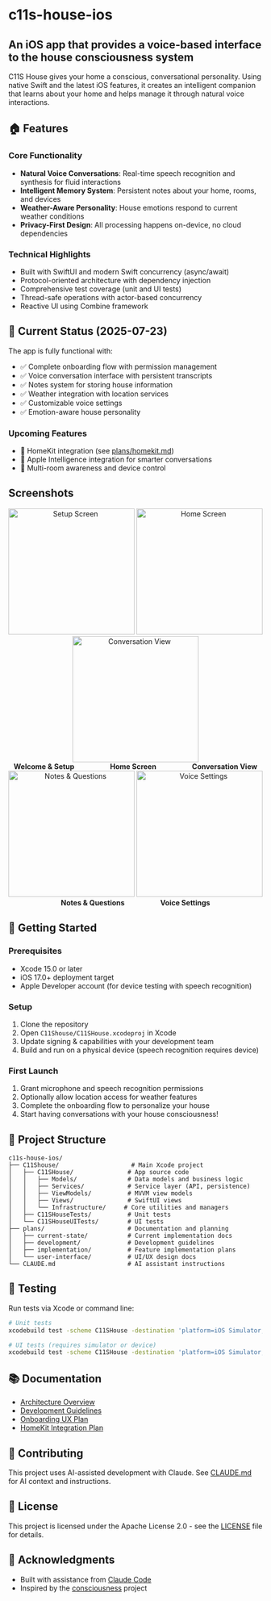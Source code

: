 # c11s-house-ios

## An iOS app that provides a voice-based interface to the house consciousness system

C11S House gives your home a conscious, conversational personality. Using native Swift and the latest iOS features, it creates an intelligent companion that learns about your home and helps manage it through natural voice interactions.

## 🏠 Features

### Core Functionality
- **Natural Voice Conversations**: Real-time speech recognition and synthesis for fluid interactions
- **Intelligent Memory System**: Persistent notes about your home, rooms, and devices
- **Weather-Aware Personality**: House emotions respond to current weather conditions
- **Privacy-First Design**: All processing happens on-device, no cloud dependencies

### Technical Highlights
- Built with SwiftUI and modern Swift concurrency (async/await)
- Protocol-oriented architecture with dependency injection
- Comprehensive test coverage (unit and UI tests)
- Thread-safe operations with actor-based concurrency
- Reactive UI using Combine framework

## 📱 Current Status (2025-07-23)

The app is fully functional with:
- ✅ Complete onboarding flow with permission management
- ✅ Voice conversation interface with persistent transcripts
- ✅ Notes system for storing house information
- ✅ Weather integration with location services
- ✅ Customizable voice settings
- ✅ Emotion-aware house personality

### Upcoming Features
- 🔄 HomeKit integration (see [plans/homekit.md](plans/homekit.md))
- 🔄 Apple Intelligence integration for smarter conversations
- 🔄 Multi-room awareness and device control

## Screenshots

<div align="center">
  <img src="misc/SetupView.PNG" alt="Setup Screen" width="250" />
  <img src="misc/ContentViewHappy.PNG" alt="Home Screen" width="250" />
  <img src="misc/ConversationView.PNG" alt="Conversation View" width="250" />
</div>

<div align="center">
  <b>Welcome & Setup</b> &nbsp;&nbsp;&nbsp;&nbsp;&nbsp;&nbsp;&nbsp;&nbsp;&nbsp;&nbsp;&nbsp;&nbsp;&nbsp;&nbsp;&nbsp;&nbsp;
  <b>Home Screen</b> &nbsp;&nbsp;&nbsp;&nbsp;&nbsp;&nbsp;&nbsp;&nbsp;&nbsp;&nbsp;&nbsp;&nbsp;&nbsp;&nbsp;&nbsp;&nbsp;
  <b>Conversation View</b>
</div>

<div align="center">
  <img src="misc/NotesView.PNG" alt="Notes & Questions" width="250" />
  <img src="misc/VoiceSettings.PNG" alt="Voice Settings" width="250" />
</div>

<div align="center">
  <b>Notes & Questions</b> &nbsp;&nbsp;&nbsp;&nbsp;&nbsp;&nbsp;&nbsp;&nbsp;&nbsp;&nbsp;&nbsp;&nbsp;&nbsp;&nbsp;&nbsp;&nbsp;
  <b>Voice Settings</b>
</div>

## 🚀 Getting Started

### Prerequisites
- Xcode 15.0 or later
- iOS 17.0+ deployment target
- Apple Developer account (for device testing with speech recognition)

### Setup
1. Clone the repository
2. Open `C11Shouse/C11SHouse.xcodeproj` in Xcode
3. Update signing & capabilities with your development team
4. Build and run on a physical device (speech recognition requires device)

### First Launch
1. Grant microphone and speech recognition permissions
2. Optionally allow location access for weather features
3. Complete the onboarding flow to personalize your house
4. Start having conversations with your house consciousness!

## 📁 Project Structure

```
c11s-house-ios/
├── C11Shouse/                    # Main Xcode project
│   ├── C11SHouse/               # App source code
│   │   ├── Models/              # Data models and business logic
│   │   ├── Services/            # Service layer (API, persistence)
│   │   ├── ViewModels/          # MVVM view models
│   │   ├── Views/               # SwiftUI views
│   │   └── Infrastructure/     # Core utilities and managers
│   ├── C11SHouseTests/          # Unit tests
│   └── C11SHouseUITests/        # UI tests
├── plans/                       # Documentation and planning
│   ├── current-state/           # Current implementation docs
│   ├── development/             # Development guidelines
│   ├── implementation/          # Feature implementation plans
│   └── user-interface/          # UI/UX design docs
└── CLAUDE.md                    # AI assistant instructions
```

## 🧪 Testing

Run tests via Xcode or command line:
```bash
# Unit tests
xcodebuild test -scheme C11SHouse -destination 'platform=iOS Simulator,name=iPhone 15'

# UI tests (requires simulator or device)
xcodebuild test -scheme C11SHouse -destination 'platform=iOS Simulator,name=iPhone 15' -only-testing:C11SHouseUITests
```

## 📚 Documentation

- [Architecture Overview](plans/current-state/architecture.md)
- [Development Guidelines](plans/development/guidelines.md)
- [Onboarding UX Plan](plans/user-interface/OnboardingUXPlan.md)
- [HomeKit Integration Plan](plans/homekit.md)

## 🤝 Contributing

This project uses AI-assisted development with Claude. See [CLAUDE.md](CLAUDE.md) for AI context and instructions.

## 📄 License

This project is licensed under the Apache License 2.0 - see the [LICENSE](LICENSE) file for details.

## 🙏 Acknowledgments

- Built with assistance from [Claude Code](https://claude.ai/code)
- Inspired by the [consciousness](https://github.com/adrianco/consciousness) project


